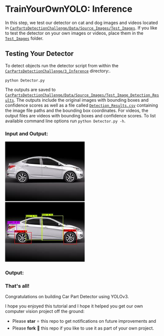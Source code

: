 # TrainYourOwnYOLO: Inference
In this step, we test our detector on cat and dog images and videos located in [`CarPartsDetectionChallenge/Data/Source_Images/Test_Images`](/Data/Source_Images/Test_Images). If you like to test the detector on your own images or videos, place them in the [`Test_Images`](/Data/Source_Images/Test_Images) folder. 

## Testing Your Detector
To detect objects run the detector script from within the [`CarPartsDetectionChallenge/3_Inference`](/3_Inference/) directory:.
```
python Detector.py
```
The outputs are saved to [`CarPartsDetectionChallenge/Data/Source_Images/Test_Image_Detection_Results`](/Data/Source_Images/Test_Image_Detection_Results). The outputs include the original images with bounding boxes and confidence scores as well as a file called [`Detection_Results.csv`](/Data/Source_Images/Test_Image_Detection_Results/Detection_Results.csv) containing the image file paths and the bounding box coordinates. For videos, the output files are videos with bounding boxes and confidence scores. To list available command line options run `python Detector.py -h`.

### Input and Output: ###

![input](/Utils/Images/00229.jpg) ![Output](/Utils/Images/00229_car_.jpg)

### Output: ###



### That's all!
Congratulations on building Car Part Detector using YOLOv3.

I hope you enjoyed this tutorial and I hope it helped you get our own computer vision project off the ground:

- Please **star** ⭐ this repo to get notifications on future improvements and
- Please **fork** 🍴 this repo if you like to use it as part of your own project.
